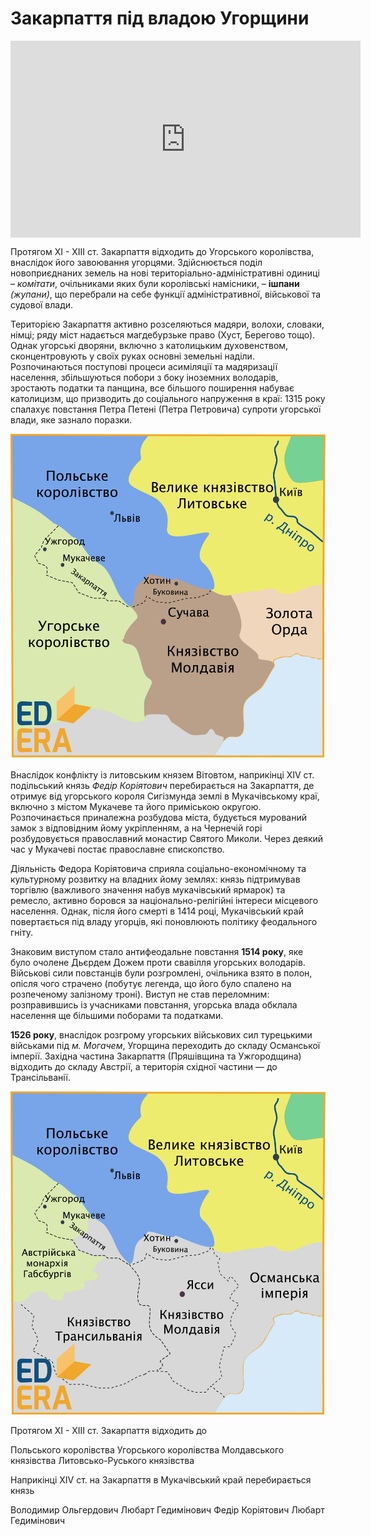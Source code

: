 # Закарпаття під владою Угорщини

<div class="fluidMedia">
<iframe align="center" width="560" height="315" src="https://www.youtube.com/embed/EbCtmzZLSck" frameborder="0" allowfullscreen></iframe>
</div>
<div class="popup">
</div>

Протягом XI - XIII ст. Закарпаття відходить до Угорського королівства, внаслідок його завоювання угорцями. Здійснюється поділ новоприєднаних земель на нові територіально-адміністративні одиниці – *комітати*, очільниками яких були королівські намісники, – **ішпани** *(жупани)*, що перебрали на себе функції адміністративної, військової та судової влади.  

Територією Закарпаття активно розселяються мадяри, волохи, словаки, німці; ряду міст надається магдебурзьке право (Хуст, Берегово тощо). Однак угорські дворяни, включно з католицьким духовенством, сконцентровують у своїх руках основні земельні наділи. Розпочинаються поступові процеси асиміляції та мадяризації населення, збільшуються побори з боку іноземних володарів, зростають податки та панщина, все більшого поширення набуває католицизм, що призводить до соціального напруження в краї:  1315 року спалахує повстання Петра Петені (Петра Петровича) супроти угорської влади, яке зазнало поразки.

<div align="center">
<img class="image" src="5_3_4.jpg" width="550px"/>
</div>

Внаслідок конфлікту із литовським князем Вітовтом, наприкінці XIV ст. подільський князь *Федір Коріятович* перебирається на Закарпаття, де отримує від угорського короля Сигізмунда землі в Мукачівському краї, включно з містом Мукачеве та його приміською округою. Розпочинається приналежна розбудова міста, будується мурований замок з відповідним йому укріпленням, а на Чернечій горі розбудовується православний монастир Святого Миколи. Через деякий час у Мукачеві постає православне єпископство.  

Діяльність Федора Коріятовича сприяла соціально-економічному та культурному розвитку на владних йому землях: князь підтримував торгівлю (важливого значення набув мукачівський ярмарок) та ремесло, активно боровся за національно-релігійні інтереси місцевого населення. Однак, після його смерті в 1414 році, Мукачівський край повертається під владу угорців, які поновлюють політику феодального гніту. 

Знаковим виступом стало антифеодальне повстання **1514 року**, яке було очолене Дьєрдем Дожем проти свавілля угорських володарів. Військові сили повстанців були розгромлені, очільника взято в полон, опісля чого страчено (побутує легенда, що його було спалено на розпеченому залізному троні). Виступ не став переломним: розправившись із учасниками повстання, угорська влада обклала населення ще більшими поборами та податками. 

**1526 року**, внаслідок розгрому угорських військових сил турецькими військами під *м. Могачем*, Угорщина переходить до складу Османської імперії. Західна частина Закарпаття (Пряшівщина та Ужгородщина) відходить до складу Австрії, а територія східної частини — до Трансільванії. 

<div align="center">
<img class="image" src="5_3_6.jpg" width="550px"/>
</div>

<quiz>
<question>
	<p>Протягом XI - XIII ст. Закарпаття відходить до</p>
        <answer>Польського королівства</answer>
	<answer correct>Угорського королівства</answer>
        <answer>Молдавського князівства</answer>
	<answer>Литовсько-Руського князівства</answer>
</question>
<question>
	<p>Наприкінці XIV ст. на Закарпаття в Мукачівський край перебирається князь</p>
        <answer>Володимир Ольгердович</answer>
	<answer>Любарт Гедимінович</answer>
        <answer correct>Федір Коріятович</answer>
	<answer>Любарт Гедимінович</answer>
</question>
</quiz>
